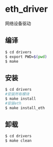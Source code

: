 # eth_driver
网络设备驱动

## 编译
```bash
$ cd drivers
$ export PWD=$(pwd)
$ make
```
## 安装
```bash
$ cd drivers
#安装所有模块
$ make install
#安装eth
$ make install_eth
```
## 卸载
```bash
$ cd drivers
$ make clean
```
